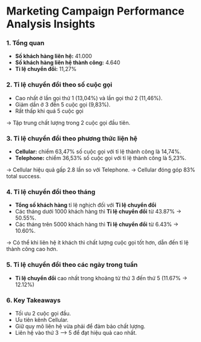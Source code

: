 #  Marketing Campaign Performance Analysis Insights

### 1. Tổng quan
- **Số khách hàng liên hệ:** 41.000
- **Số khách hàng liên hệ thành công:** 4.640
- **Tỉ lệ chuyển đổi:** 11,27%

### 2. Tỉ lệ chuyển đổi theo số cuộc gọi
- Cao nhất ở lần gọi thứ 1 (13,04%) và lần gọi thứ 2 (11,46%).
- Giảm dần ở 3 đến 5 cuộc gọi (9,83%).
- Rất thấp khi quá 5 cuộc gọi
  
→ Tập trung chất lượng trong 2 cuộc gọi đầu tiên.

### 3. Tỉ lệ chuyển đổi theo phương thức liện hệ
- **Cellular:** chiểm 63,47% số cuộc gọi với tỉ lệ thành công là 14,74%.
- **Telephone:** chiểm 36,53% số cuộc gọi với tỉ lệ thành công là  5,23%.
  
→ Cellular hiệu quả gấp 2.8 lần so với Telephone.
→ Cellular đóng góp 83% total success.

### 4. Tỉ lệ chuyển đổi theo tháng
- **Tổng số khách hàng** tỉ lệ nghịch đối với **Tỉ lệ chuyển đổi**
- Các tháng dưới 1000 khách hàng thì **Tỉ lệ chuyển đổi** từ 43.87% → 50.55%.
- Các tháng trên 5000 khách hàng thì **Tỉ lệ chuyển đổi** từ 6.43% → 10.60%.
  
→ Có thể khi liên hệ ít khách thì chất lượng cuộc gọi tốt hơn, dẫn đến tỉ lệ thành công cao hơn.

### 5. Tỉ lệ chuyển đổi theo các ngày trong tuần
- **Tỉ lệ chuyển đổi** cao nhất trong khoảng từ thứ 3 đến thứ 5 (11.67% → 12.12%)  

### 6. Key Takeaways
- Tối ưu 2 cuộc gọi đầu.  
- Ưu tiên kênh Cellular.  
- Giữ quy mô liên hệ vừa phải để đảm bảo chất lượng.  
- Liên hệ vào thứ 3 –> 5 để đạt hiệu quả cao nhất.  

